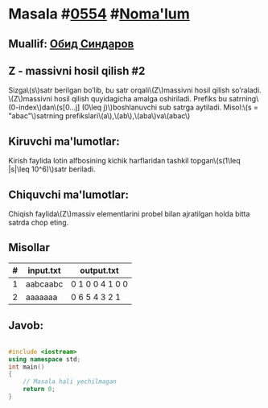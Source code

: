 
<h1>Masala #<a href="https://robocontest.uz/tasks/0554">0554</a> #<a href="https://robocontest.uz/tasks?category=1">Noma'lum</a></h1>
<h2> Muallif: <a href="https://robocontest.uz/profile/thecr4sh">Обид Синдаров</a></h2>
<h2>Z - massivni hosil qilish #2</h2>
<p>Sizga\(s\)satr berilgan bo’lib, bu satr orqali\(Z\)massivni hosil qilish so’raladi.
\(Z\)massivni hosil qilish quyidagicha amalga oshiriladi.
Prefiks bu satrning\(0-index\)dan\(s[0...j] (0\leq j)\)boshlanuvchi sub satrga aytiladi. Misol:\(s = "abac"\)satrning prefikslari\(a\),\(ab\),\(aba\)va\(abac\)</p>
<h2>Kiruvchi ma'lumotlar:</h2>
<p>Kirish faylida lotin alfbosining kichik harflaridan tashkil topgan\(s(1\leq |s|\leq 10^6)\)satr beriladi.</p>
<h2>Chiquvchi ma'lumotlar:</h2>
<p>Chiqish faylida\(Z\)massiv elementlarini probel bilan ajratilgan holda bitta satrda chop eting.</p>
<h2>Misollar</h2>
<table>
    <thead>
        <tr>
            <th>#</th>
            <th>input.txt</th>
            <th>output.txt</th>
        </tr>
    </thead>
    <tbody>
            <tr>
                <td>1</td>
                <td>aabcaabc</td>
                <td>0 1 0 0 4 1 0 0</td>
            </tr>
            <tr>
                <td>2</td>
                <td>aaaaaaa</td>
                <td>0 6 5 4 3 2 1</td>
            </tr>
    </tbody>
    </table>
    
<h2>Javob:</h2>

######
```cpp
#include <iostream>
using namespace std;
int main()
{
    // Masala hali yechilmagan
    return 0;
}
```
